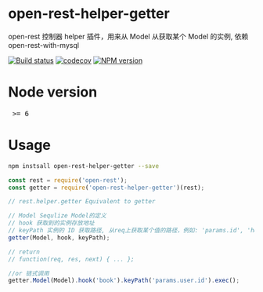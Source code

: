 # open-rest-helper-getter

open-rest 控制器 helper 插件，用来从 Model 从获取某个 Model 的实例, 依赖 open-rest-with-mysql

[![Build status](https://api.travis-ci.org/open-node/open-rest-helper-getter.svg?branch=master)](https://travis-ci.org/open-node/open-rest-helper-getter)
[![codecov](https://codecov.io/gh/open-node/open-rest-helper-getter/branch/master/graph/badge.svg)](https://codecov.io/gh/open-node/open-rest-helper-getter)
[![NPM version](https://img.shields.io/npm/v/open-rest-helper-getter.svg?style=flat-square)](https://www.npmjs.com/package/open-rest-helper-getter)

# Node version
<pre> >= 6 </pre>


# Usage

```bash
npm instsall open-rest-helper-getter --save
```

```js
const rest = require('open-rest');
const getter = require('open-rest-helper-getter')(rest);

// rest.helper.getter Equivalent to getter

// Model Sequlize Model的定义
// hook 获取到的实例存放地址
// keyPath 实例的 ID 获取路径, 从req上获取某个值的路径，例如: 'params.id', 'hooks.user.name', 分别代表读取 req.params.id, req.hooks.user.name
getter(Model, hook, keyPath);

// return
// function(req, res, next) { ... };

//or 链式调用
getter.Model(Model).hook('book').keyPath('params.user.id').exec();
```
